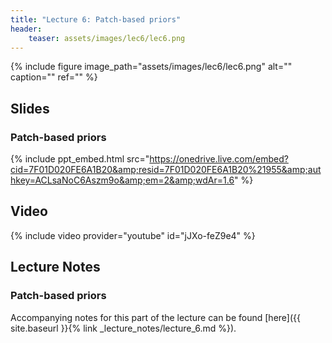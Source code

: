 ```yaml
---
title: "Lecture 6: Patch-based priors"
header:
    teaser: assets/images/lec6/lec6.png
---
```



{% include figure
image_path="assets/images/lec6/lec6.png"
alt="" caption="" ref=""
%}

## Slides


### Patch-based priors

{% include ppt_embed.html
src="https://onedrive.live.com/embed?cid=7F01D020FE6A1B20&amp;resid=7F01D020FE6A1B20%21955&amp;authkey=ACLsaNoC6Aszm9o&amp;em=2&amp;wdAr=1.6" %}


## Video

{% include video provider="youtube" id="jJXo-feZ9e4" %}


## Lecture Notes

### Patch-based priors

Accompanying notes for this part of the lecture can be found [here]({{ site.baseurl }}{% link _lecture_notes/lecture_6.md %}).